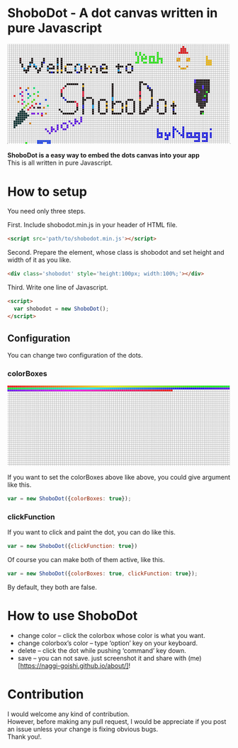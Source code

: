 # ShoboDot - A dot canvas written in pure Javascript

![ShoboDot Welcome](img/shobodot_welcome.png)

**ShoboDot is a easy way to embed the dots canvas into your app**<br>
This is all written in pure Javascript.

# How to setup

You need only three steps.

First. Include shobodot.min.js in your header of HTML file.
```html
<script src='path/to/shobodot.min.js'></script>
```
Second. Prepare the element, whose class is shobodot and set height and width of it as you like.
```html
<div class='shobodot' style='height:100px; width:100%;'></div>
```
Third. Write one line of Javascript.
```html
<script>
  var shobodot = new ShoboDot();
</script>
```

## Configuration

You can change two configuration of the dots.

### colorBoxes

![colorBox](img/shobodot_colorbox.png)

If you want to set the colorBoxes above like above, you could give argument like this.
```javascript
var = new ShoboDot({colorBoxes: true});
```

### clickFunction

If you want to click and paint the dot, you can do like this.
```javascript
var = new ShoboDot({clickFunction: true})
```

Of course you can make both of them active, like this.
```javascript
var = new ShoboDot({colorBoxes: true, clickFunction: true});
```
By default, they both are false.


# How to use ShoboDot

- change color – click the colorbox whose color is what you want.
- change colorbox’s color – type ‘option’ key on your keyboard.
- delete – click the dot while pushing ‘command’ key down.
- save – you can not save. just screenshot it and share with (me)[https://naggi-goishi.github.io/about/]!

# Contribution

I would welcome any kind of contribution.<br>
However, before making any pull request,
I would be appreciate if you post an issue unless your change is fixing obvious bugs.<br>
Thank you!.

